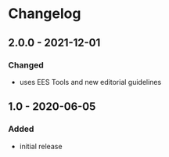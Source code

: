 # Changelog

## 2.0.0 - 2021-12-01

### Changed

- uses EES Tools and new editorial guidelines


## 1.0 - 2020-06-05

### Added

- initial release

